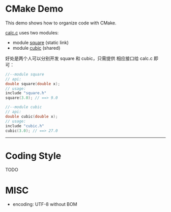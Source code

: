 # CMake Demo

This demo shows how to organize code with CMake.

[calc.c](calc.c) uses two modules:

* module [square](square) (static link)
* module [cubic](cubic) (shared)

好处是两个人可以分别开发 square 和 cubic，只需提供
相应接口给 calc.c 即可：
```c
//--module square
// api:
double square(double x);
// usage:
include "square.h"
square(3.0); // ==> 9.0

//--module cubic
// api:
double cubic(double x);
// usage:
include "cubic.h"
cubic(3.0); // ==> 27.0
```

---

# Coding Style
TODO

# MISC
* encoding: UTF-8 without BOM
